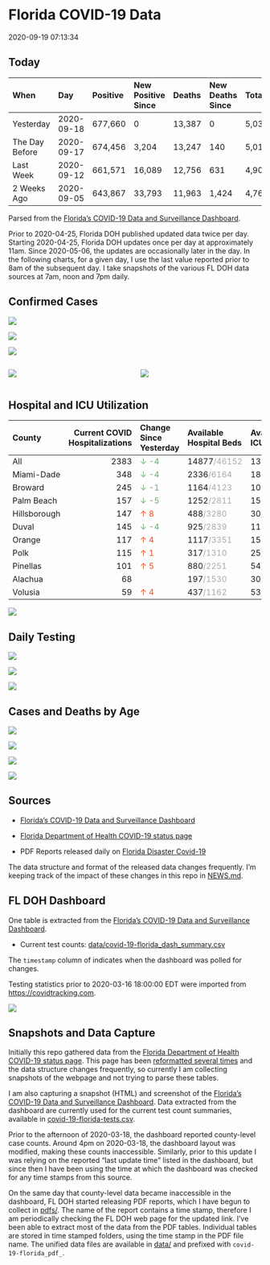 Florida COVID-19 Data
================
2020-09-19 07:13:34

## Today

| When           | Day        | Positive | New Positive Since | Deaths | New Deaths Since | Total     |
| :------------- | :--------- | :------- | :----------------- | :----- | :--------------- | :-------- |
| Yesterday      | 2020-09-18 | 677,660  | 0                  | 13,387 | 0                | 5,038,261 |
| The Day Before | 2020-09-17 | 674,456  | 3,204              | 13,247 | 140              | 5,010,973 |
| Last Week      | 2020-09-12 | 661,571  | 16,089             | 12,756 | 631              | 4,901,680 |
| 2 Weeks Ago    | 2020-09-05 | 643,867  | 33,793             | 11,963 | 1,424            | 4,763,807 |

Parsed from the [Florida’s COVID-19 Data and Surveillance
Dashboard](https://fdoh.maps.arcgis.com/apps/opsdashboard/index.html#/8d0de33f260d444c852a615dc7837c86).

Prior to 2020-04-25, Florida DOH published updated data twice per day.
Starting 2020-04-25, Florida DOH updates once per day at approximately
11am. Since 2020-05-06, the updates are occasionally later in the day.
In the following charts, for a given day, I use the last value reported
prior to 8am of the subsequent day. I take snapshots of the various FL
DOH data sources at 7am, noon and 7pm daily.

## Confirmed Cases

![](plots/covid-19-florida-daily-test-changes.png)

![](plots/covid-19-florida-deaths-by-day.png)

![](plots/covid-19-florida-county-top-6.png)

<div class="columns">

<div class="column is-full-mobile">

![](plots/covid-19-florida-testing.png)

</div>

<div class="column is-full-mobile">

![](plots/covid-19-florida-total-positive.png)

</div>

</div>

## Hospital and ICU Utilization

| County       | Current COVID Hospitalizations | Change Since Yesterday                   | Available Hospital Beds                      | Available ICU Beds                         |
| :----------- | -----------------------------: | :--------------------------------------- | :------------------------------------------- | :----------------------------------------- |
| All          |                           2383 | <span style="color: #6BAA75">↓ -4</span> | 14877<span style="color: #aaa">/46152</span> | 1378<span style="color: #aaa">/4627</span> |
| Miami-Dade   |                            348 | <span style="color: #6BAA75">↓ -4</span> | 2336<span style="color: #aaa">/6164</span>   | 180<span style="color: #aaa">/755</span>   |
| Broward      |                            245 | <span style="color: #6BAA75">↓ -1</span> | 1164<span style="color: #aaa">/4123</span>   | 106<span style="color: #aaa">/351</span>   |
| Palm Beach   |                            157 | <span style="color: #6BAA75">↓ -5</span> | 1252<span style="color: #aaa">/2811</span>   | 153<span style="color: #aaa">/259</span>   |
| Hillsborough |                            147 | <span style="color: #EC4E20">↑ 8</span>  | 488<span style="color: #aaa">/3280</span>    | 30<span style="color: #aaa">/345</span>    |
| Duval        |                            145 | <span style="color: #6BAA75">↓ -4</span> | 925<span style="color: #aaa">/2839</span>    | 117<span style="color: #aaa">/320</span>   |
| Orange       |                            117 | <span style="color: #EC4E20">↑ 4</span>  | 1117<span style="color: #aaa">/3351</span>   | 157<span style="color: #aaa">/247</span>   |
| Polk         |                            115 | <span style="color: #EC4E20">↑ 1</span>  | 317<span style="color: #aaa">/1310</span>    | 25<span style="color: #aaa">/125</span>    |
| Pinellas     |                            101 | <span style="color: #EC4E20">↑ 5</span>  | 880<span style="color: #aaa">/2251</span>    | 54<span style="color: #aaa">/227</span>    |
| Alachua      |                             68 |                                          | 197<span style="color: #aaa">/1530</span>    | 30<span style="color: #aaa">/278</span>    |
| Volusia      |                             59 | <span style="color: #EC4E20">↑ 4</span>  | 437<span style="color: #aaa">/1162</span>    | 53<span style="color: #aaa">/173</span>    |

![](plots/covid-19-florida-icu-usage.png)

## Daily Testing

![](plots/covid-19-florida-tests-per-case.png)

<!-- ![](plots/covid-19-florida-change-new-cases.png) -->

![](plots/covid-19-florida-tests-percent-positive.png)

![](plots/covid-19-florida-test-and-case-growth.png)

## Cases and Deaths by Age

![](plots/covid-19-florida-weekly-events-by-age.png)

![](plots/covid-19-florida-age.png)

![](plots/covid-19-florida-age-deaths.png)

![](plots/covid-19-florida-age-sex.png)

## Sources

  - [Florida’s COVID-19 Data and Surveillance
    Dashboard](https://fdoh.maps.arcgis.com/apps/opsdashboard/index.html#/8d0de33f260d444c852a615dc7837c86)

  - [Florida Department of Health COVID-19 status
    page](http://www.floridahealth.gov/diseases-and-conditions/COVID-19/)

  - PDF Reports released daily on [Florida Disaster
    Covid-19](http://www.floridahealth.gov/diseases-and-conditions/COVID-19/)

The data structure and format of the released data changes frequently.
I’m keeping track of the impact of these changes in this repo in
[NEWS.md](NEWS.md).

## FL DOH Dashboard

One table is extracted from the [Florida’s COVID-19 Data and
Surveillance
Dashboard](https://fdoh.maps.arcgis.com/apps/opsdashboard/index.html#/8d0de33f260d444c852a615dc7837c86).

  - Current test counts:
    [data/covid-19-florida\_dash\_summary.csv](data/covid-19-florida_dash_summary.csv)

The `timestamp` column of indicates when the dashboard was polled for
changes.

Testing statistics prior to 2020-03-16 18:00:00 EDT were imported from
<https://covidtracking.com>.

![](screenshots/fodh_maps_arcgis_com__apps__opsdashboard.png)

## Snapshots and Data Capture

Initially this repo gathered data from the [Florida Department of Health
COVID-19 status
page](http://www.floridahealth.gov/diseases-and-conditions/COVID-19/).
This page has been [reformatted several
times](screenshots/floridahealth_gov__diseases-and-conditions__COVID-19.png)
and the data structure changes frequently, so currently I am collecting
snapshots of the webpage and not trying to parse these tables.

I am also capturing a snapshot (HTML) and screenshot of the [Florida’s
COVID-19 Data and Surveillance
Dashboard](https://fdoh.maps.arcgis.com/apps/opsdashboard/index.html#/8d0de33f260d444c852a615dc7837c86).
Data extracted from the dashboard are currently used for the current
test count summaries, available in
[covid-19-florida-tests.csv](covid-19-florida-tests.csv).

Prior to the afternoon of 2020-03-18, the dashboard reported
county-level case counts. Around 4pm on 2020-03-18, the dashboard layout
was modified, making these counts inaccessible. Similarly, prior to this
update I was relying on the reported “last update time” listed in the
dashboard, but since then I have been using the time at which the
dashboard was checked for any time stamps from this source.

On the same day that county-level data became inaccessible in the
dashboard, FL DOH started releasing PDF reports, which I have begun to
collect in [pdfs/](pdfs/). The name of the report contains a time stamp,
therefore I am periodically checking the FL DOH web page for the updated
link. I’ve been able to extract most of the data from the PDF tables.
Individual tables are stored in time stamped folders, using the time
stamp in the PDF file name. The unified data files are available in
[data/](data/) and prefixed with `covid-19-florida_pdf_`.
